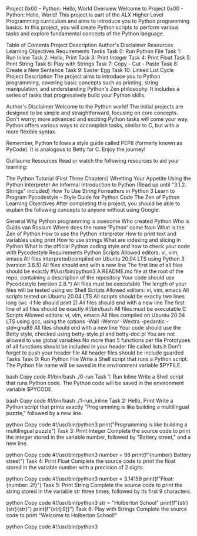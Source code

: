 Project 0x00 - Python: Hello, World
Overview
Welcome to Project 0x00 - Python: Hello, World! This project is part of the ALX Higher Level Programming curriculum and aims to introduce you to Python programming basics. In this project, you will create Python scripts to perform various tasks and explore fundamental concepts of the Python language.

Table of Contents
Project Description
Author's Disclaimer
Resources
Learning Objectives
Requirements
Tasks
Task 0: Run Python File
Task 1: Run Inline
Task 2: Hello, Print
Task 3: Print Integer
Task 4: Print Float
Task 5: Print String
Task 6: Play with Strings
Task 7: Copy - Cut - Paste
Task 8: Create a New Sentence
Task 9: Easter Egg
Task 10: Linked List Cycle
Project Description
The project aims to introduce you to Python programming, covering basic concepts such as printing, string manipulation, and understanding Python's Zen philosophy. It includes a series of tasks that progressively build your Python skills.

Author's Disclaimer
Welcome to the Python world! The initial projects are designed to be simple and straightforward, focusing on core concepts. Don't worry; more advanced and exciting Python tasks will come your way. Python offers various ways to accomplish tasks, similar to C, but with a more flexible syntax.

Remember, Python follows a style guide called PEP8 (formerly known as PyCode). It is analogous to Betty for C. Enjoy the journey!

Guillaume
Resources
Read or watch the following resources to aid your learning:

The Python Tutorial (First Three Chapters)
Whetting Your Appetite
Using the Python Interpreter
An Informal Introduction to Python (Read up until "3.1.2. Strings" included)
How To Use String Formatters in Python 3
Learn to Program
Pycodestyle – Style Guide for Python Code
The Zen of Python
Learning Objectives
After completing this project, you should be able to explain the following concepts to anyone without using Google:

General
Why Python programming is awesome
Who created Python
Who is Guido van Rossum
Where does the name 'Python' come from
What is the Zen of Python
How to use the Python interpreter
How to print text and variables using print
How to use strings
What are indexing and slicing in Python
What is the official Python coding style and how to check your code with Pycodestyle
Requirements
Python Scripts
Allowed editors: vi, vim, emacs
All files interpreted/compiled on Ubuntu 20.04 LTS using Python 3 (version 3.8.5)
All files should end with a new line
The first line of all files should be exactly #!/usr/bin/python3
A README.md file at the root of the repo, containing a description of the repository
Your code should use Pycodestyle (version 2.8.*)
All files must be executable
The length of your files will be tested using wc
Shell Scripts
Allowed editors: vi, vim, emacs
All scripts tested on Ubuntu 20.04 LTS
All scripts should be exactly two lines long (wc -l file should print 2)
All files should end with a new line
The first line of all files should be exactly #!/bin/bash
All files must be executable
C Scripts
Allowed editors: vi, vim, emacs
All files compiled on Ubuntu 20.04 LTS using gcc, using the options -Wall -Werror -Wextra -pedantic -std=gnu89
All files should end with a new line
Your code should use the Betty style, checked using betty-style.pl and betty-doc.pl
You are not allowed to use global variables
No more than 5 functions per file
Prototypes of all functions should be included in your header file called lists.h
Don't forget to push your header file
All header files should be include guarded
Tasks
Task 0: Run Python File
Write a Shell script that runs a Python script. The Python file name will be saved in the environment variable $PYFILE.

bash
Copy code
#!/bin/bash
./0-run
Task 1: Run Inline
Write a Shell script that runs Python code. The Python code will be saved in the environment variable $PYCODE.

bash
Copy code
#!/bin/bash
./1-run_inline
Task 2: Hello, Print
Write a Python script that prints exactly "Programming is like building a multilingual puzzle," followed by a new line.

python
Copy code
#!/usr/bin/python3
print("Programming is like building a multilingual puzzle")
Task 3: Print Integer
Complete the source code to print the integer stored in the variable number, followed by "Battery street," and a new line.

python
Copy code
#!/usr/bin/python3
number = 98
print(f"{number} Battery street")
Task 4: Print Float
Complete the source code to print the float stored in the variable number with a precision of 2 digits.

python
Copy code
#!/usr/bin/python3
number = 3.14159
print(f"Float: {number:.2f}")
Task 5: Print String
Complete the source code to print the string stored in the variable str three times, followed by its first 9 characters.

python
Copy code
#!/usr/bin/python3
str = "Holberton School"
print(f"{str}{str}{str}")
print(f"{str[:9]}")
Task 6: Play with Strings
Complete the source code to print "Welcome to Holberton School!"

python
Copy code
#!/usr/bin/python3
